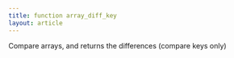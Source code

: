 ```yaml
---
title: function array_diff_key
layout: article
---
```

Compare arrays, and returns the differences (compare keys only)